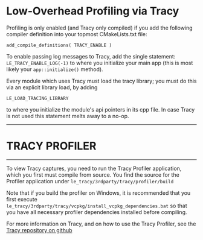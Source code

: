 # Low-Overhead Profiling via Tracy

Profiling is only enabled (and Tracy only compiled) if you add the
following compiler definition into your topmost CMakeLists.txt file:

	add_compile_definitions( TRACY_ENABLE )

To enable passing log messages to Tracy, add the single statement:
`LE_TRACY_ENABLE_LOG(-1)` to where you initialize your main app 
(this is most likely your `app::initialize()` method). 

Every module which uses Tracy must load the tracy library; you
must do this via an explicit library load, by adding

 	LE_LOAD_TRACING_LIBRARY

to where you initialize the module's api pointers in its cpp file. In case 
Tracy is not used this statement melts away to a no-op.

---------------------------------------------------------------------- 
# TRACY PROFILER
---------------------------------------------------------------------- 

To view Tracy captures, you need to run the Tracy Profiler application, which 
you first must compile from source. You find the source for the Profiler 
application under `le_tracy/3rdparty/tracy/profiler/build`

Note that if you build the profiler on Windows, it is recommended that you 
first execute `le_tracy/3rdparty/tracy/vcpkg/install_vcpkg_dependencies.bat`
so that you have all necessary profiler dependencies installed before 
compiling.

For more information on Tracy, and on how to use the Tracy Profiler, see
the [Tracy repository on github](https://github.com/wolfpld/tracy)


